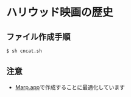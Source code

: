 # ハリウッド映画の歴史

## ファイル作成手順

```sh
$ sh cncat.sh
```

## 注意
- [Marp.app](https://yhatt.github.io/marp/)で作成することに最適化しています
